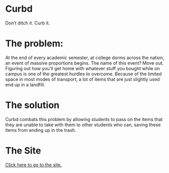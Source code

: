 # Curbd
Don’t ditch it. Curb it.

# The problem:
At the end of every academic semester, at college dorms across the nation, an event of massive proportions begins. The name of this event? Move out. Figuring out how you'll get home with whatever stuff you bought while on campus is one of the greatest hurdles to overcome. Because of the limited space in most modes of transport, a lot of items that are just slightly used end up in a landfill. 

# The solution
Curbd combats this problem by allowing students to pass on the items that they are unable to take with them to other students who can, saving these items from ending up in the trash.

# The Site

[Click here to go to the site.](https://curbdit.com)
